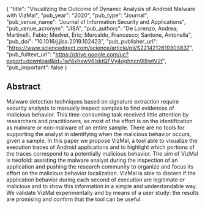{
  "title": "Visualizing the Outcome of Dynamic Analysis of Android Malware with VizMal",
  "pub_year": "2020",
  "pub_type": "Journal",
  "pub_venue_name": "Journal of Information Security and Applications",
  "pub_venue_acronym": "JISA",
  "pub_authors": "De Lorenzo, Andrea; Martinelli, Fabio; Medvet, Eric; Mercaldo, Francesco; Santone, Antonella",
  "pub_doi": "10.1016/j.jisa.2019.102423",
  "pub_publisher_url": "https://www.sciencedirect.com/science/article/pii/S2214212619303837",
  "pub_fulltext_url": "https://drive.google.com/uc?export=download&id=1wf4xhxwV6lsktQFVy4oghncn9l8wtV2f",
  "pub_important": false
}

## Abstract
Malware detection techniques based on signature extraction require security analysts to manually inspect samples to find evidences of malicious behavior. This time-consuming task received little attention by researchers and practitioners, as most of the effort is on the identification as malware or non-malware of an entire sample. There are no tools for supporting the analyst in identifying when the malicious behavior occurs, given a sample. In this paper we propose VizMal, a tool able to visualize the execution traces of Android applications and to highlight which portions of the traces correspond to a potentially malicious behavior. The aim of VizMal is twofold: assisting the malware analyst during the inspection of an application and pushing the research community to organize and focus its effort on the malicious behavior localization. VizMal is able to discern if the application behavior during each second of execution are legitimate or malicious and to show this information in a simple and understandable way. We validate VizMal experimentally and by means of a user study: the results are promising and confirm that the tool can be useful.
